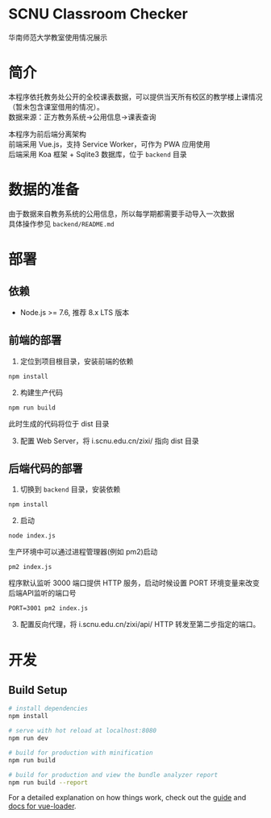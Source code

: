 # SCNU Classroom Checker
华南师范大学教室使用情况展示  

# 简介
本程序依托教务处公开的全校课表数据，可以提供当天所有校区的教学楼上课情况（暂未包含课室借用的情况）。  
数据来源：正方教务系统->公用信息->课表查询

本程序为前后端分离架构  
前端采用 Vue.js，支持 Service Worker，可作为 PWA 应用使用  
后端采用 Koa 框架 + Sqlite3 数据库，位于 `backend` 目录  

# 数据的准备
由于数据来自教务系统的公用信息，所以每学期都需要手动导入一次数据  
具体操作参见 `backend/README.md`

# 部署
## 依赖
* Node.js >= 7.6, 推荐 8.x LTS 版本

## 前端的部署
1. 定位到项目根目录，安装前端的依赖
```
npm install
```

2. 构建生产代码
```
npm run build
```

此时生成的代码将位于 dist 目录

3. 配置 Web Server，将 i.scnu.edu.cn/zixi/ 指向 dist 目录

## 后端代码的部署
1. 切换到 `backend` 目录，安装依赖
```
npm install
```

2. 启动
```
node index.js
```

生产环境中可以通过进程管理器(例如 pm2)启动
```
pm2 index.js
```
程序默认监听 3000 端口提供 HTTP 服务，启动时候设置 PORT 环境变量来改变后端API监听的端口号
```
PORT=3001 pm2 index.js
```

3. 配置反向代理，将 i.scnu.edu.cn/zixi/api/ HTTP 转发至第二步指定的端口。

# 开发
## Build Setup

``` bash
# install dependencies
npm install

# serve with hot reload at localhost:8080
npm run dev

# build for production with minification
npm run build

# build for production and view the bundle analyzer report
npm run build --report
```

For a detailed explanation on how things work, check out the [guide](http://vuejs-templates.github.io/webpack/) and [docs for vue-loader](http://vuejs.github.io/vue-loader).
